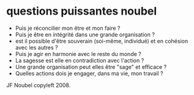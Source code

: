 # questions puissantes noubel

- Puis je réconcilier mon être et mon faire ?
- Puis je être en intégrité dans une grande organisation ?
- est il possible d'être souverain (soi-même, individué) et en cohésion avec les autres ?
- Puis je agir en harmonie avec le reste du monde ?
- La sagesse est elle en contradiction avec l'action ?
- Une grande organisation peut elles être "sage" et efficace ?
- Quelles actions dois je engager, dans ma vie, mon travail ?

JF Noubel copyleft 2008.
